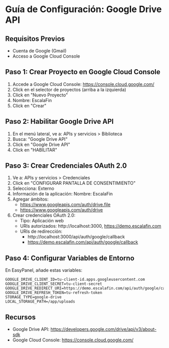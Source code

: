 # Guía de Configuración: Google Drive API

## Requisitos Previos
- Cuenta de Google (Gmail)
- Acceso a Google Cloud Console

## Paso 1: Crear Proyecto en Google Cloud Console

1. Accede a Google Cloud Console: https://console.cloud.google.com/
2. Click en el selector de proyectos (arriba a la izquierda)
3. Click en "Nuevo Proyecto"
4. Nombre: EscalaFin
5. Click en "Crear"

## Paso 2: Habilitar Google Drive API

1. En el menú lateral, ve a: APIs y servicios > Biblioteca
2. Busca: "Google Drive API"
3. Click en "Google Drive API"
4. Click en "HABILITAR"

## Paso 3: Crear Credenciales OAuth 2.0

1. Ve a: APIs y servicios > Credenciales
2. Click en "CONFIGURAR PANTALLA DE CONSENTIMIENTO"
3. Selecciona: Externo
4. Información de la aplicación: Nombre: EscalaFin
5. Agregar ámbitos:
   - https://www.googleapis.com/auth/drive.file
   - https://www.googleapis.com/auth/drive
6. Crear credenciales OAuth 2.0:
   - Tipo: Aplicación web
   - URIs autorizados: http://localhost:3000, https://demo.escalafin.com
   - URIs de redirección: 
     * http://localhost:3000/api/auth/google/callback
     * https://demo.escalafin.com/api/auth/google/callback

## Paso 4: Configurar Variables de Entorno

En EasyPanel, añade estas variables:

```
GOOGLE_DRIVE_CLIENT_ID=tu-client-id.apps.googleusercontent.com
GOOGLE_DRIVE_CLIENT_SECRET=tu-client-secret
GOOGLE_DRIVE_REDIRECT_URI=https://demo.escalafin.com/api/auth/google/callback
GOOGLE_DRIVE_REFRESH_TOKEN=tu-refresh-token
STORAGE_TYPE=google-drive
LOCAL_STORAGE_PATH=/app/uploads
```

## Recursos
- Google Drive API: https://developers.google.com/drive/api/v3/about-sdk
- Google Cloud Console: https://console.cloud.google.com/

